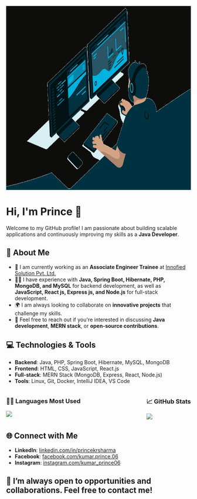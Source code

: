 
<img src="https://github.com/kumarprince06/kumarprince06/raw/main/200w.gif" width="1200" height="500">

# Hi, I'm Prince 👋

Welcome to my GitHub profile! I am passionate about building scalable applications and continuously improving my skills as a **Java Developer**.

## 🌱 About Me
- 🚀 I am currently working as an **Associate Engineer Trainee** at [Innofied Solution Pvt. Ltd.](https://www.innofied.com)
- 👨‍💻 I have experience with **Java, Spring Boot, Hibernate, PHP, MongoDB, and MySQL** for backend development, as well as **JavaScript, React js, Express js, and Node.js** for full-stack development.
- 🌍 I am always looking to collaborate on **innovative projects** that challenge my skills.
- 🤝 Feel free to reach out if you're interested in discussing **Java development**, **MERN stack**, or **open-source contributions**.

## 💻 Technologies & Tools
- **Backend**: Java, PHP, Spring Boot, Hibernate, MySQL, MongoDB
- **Frontend**: HTML, CSS, JavaScript, React.js
- **Full-stack**: MERN Stack (MongoDB, Express, React, Node.js)
- **Tools**: Linux, Git, Docker, IntelliJ IDEA, VS Code

<div style="display: flex; justify-content: space-between;">
  <div>
    <h3>🧑‍💻 Languages Most Used</h3>
    <img src="https://github-readme-stats.vercel.app/api/top-langs/?username=kumarprince06&layout=compact&langs_count=6" />
  </div>
  <div>
    <h3>📈 GitHub Stats</h3>
    <img src="https://github-readme-stats.vercel.app/api?username=kumarprince06&show_icons=true&count_private=true&hide_title=true" />
  </div>
</div>

## 🌐 Connect with Me
- **LinkedIn**: [linkedin.com/in/princekrsharma](https://www.linkedin.com/in/kumarprince06)
- **Facebook**: [facebook.com/kumar.prince.06](https://www.facebook.com/kumar.prince.06/)
- **Instagram**: [instagram.com/kumar_prince06](https://www.instagram.com/kumar_prince06/)

## 🎯 I’m always open to opportunities and collaborations. Feel free to contact me!

